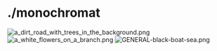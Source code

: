 # ./monochromat

<img src="a_dirt_road_with_trees_in_the_background.png" alt="a_dirt_road_with_trees_in_the_background.png">

<img src="a_white_flowers_on_a_branch.png" alt="a_white_flowers_on_a_branch.png">

<img src="GENERAL-black-boat-sea.png" alt="GENERAL-black-boat-sea.png">
